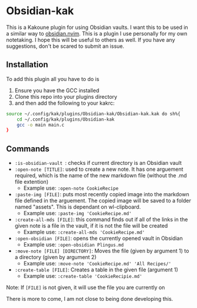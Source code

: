 # Obsidian-kak

This is a Kakoune plugin for using Obsidian vaults. I want this to be used in a similar way to [obsidian.nvim](https://github.com/epwalsh/obsidian.nvim). This is a plugin I use personally for my own notetaking. I hope this will be useful to others as well. If you have any suggestions, don't be scared to submit an issue.

## Installation

To add this plugin all you have to do is
1. Ensure you have the GCC installed
2. Clone this repo into your plugins directory
3. and then add the following to your kakrc:
```bash
source ~/.config/kak/plugins/Obsidian-kak/Obsidian-kak.kak do sh%{
	cd ~/.config/kak/plugins/Obsidian-kak
	gcc -o main main.c	
}
```

## Commands

- ```:is-obsidian-vault ```: checks if current directory is an Obsidian vault
- ```:open-note [TITLE]```: used to create a new note. It has one arguement required, which is the name of the new markdown file (without the .md file extention)
	- Example use: ```:open-note CookieRecipe```
- ```:paste-img [FILE]```: puts most recently copied image into the markdown file defined in the arguement. The copied image will be saved to a folder named "assets". This is dependant on wl-clipboard.
	- Example use: ```:paste-img 'CookieRecipe.md'```
- ```:create-all-mds [FILE]```: this command finds out if all of the links in the given note is a file in the vault, if it is not the file will be created
	- Example use: ```:create-all-mds 'CookieRecipe.md'```
- ```:open-obsidian [FILE]```: opens the currently opened vault in Obsidian
	- Example use: ```:open-obsidian Plingus.md```
- ```:move-note [FILE] [DIRECTORY]```: Moves the file (given by argument 1) to a directory (given by argument 2)
	- Example use: ```:move-note 'CookieRecipe.md' 'All Recipes/'```
- ```:create-table [FILE]```: Creates a table in the given file (argument 1)
	- Example use: ```:create-table 'CookieRecipie.md'```

Note: If ```[FILE]``` is not given, it will use the file you are currently on

There is more to come, I am not close to being done developing this.
